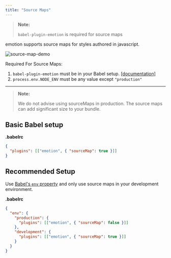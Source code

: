 ```yaml
---
title: "Source Maps"
---
```


> **Note:**
>
> `babel-plugin-emotion` is required for source maps

emotion supports source maps for styles authored in javascript.

![source-map-demo](https://user-images.githubusercontent.com/662750/30778580-78fbeae4-a096-11e7-82e1-120b6984e875.gif)

Required For Source Maps:

1. `babel-plugin-emotion` must be in your Babel setup. [[documentation]](./install.md)
2. `process.env.NODE_ENV` must be any value except `"production"`

---

> **Note:**
>
> We do not advise using sourceMaps in production. The source maps can add significant size to your bundle.

## Basic Babel setup

**.babelrc**

```json
{
  "plugins": [["emotion", { "sourceMap": true }]]
}
```

## Recommended Setup

Use [Babel's `env` property](https://babeljs.io/docs/usage/babelrc/#env-option) and only use source maps in your development environment.

**.babelrc**

```json
{
  "env": {
    "production": {
      "plugins": [["emotion", { "sourceMap": false }]]
    },
    "development": {
      "plugins": [["emotion", { "sourceMap": true }]]
    }
  }
}
```
